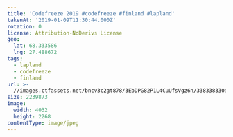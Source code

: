 ```yaml
---
title: 'Codefreeze 2019 #codefreeze #finland #lapland'
takenAt: '2019-01-09T11:30:44.000Z'
rotation: 0
license: Attribution-NoDerivs License
geo:
  lat: 68.333586
  lng: 27.488672
tags:
  - lapland
  - codefreeze
  - finland
url: >-
  //images.ctfassets.net/bncv3c2gt878/3EbDPG82P1L4CuUfsVgz6n/338338330d110960626432464c2d2e35/codefreeze-2019-codefreeze-finland-lapland_45822739265_o
size: 2239873
image:
  width: 4032
  height: 2268
contentType: image/jpeg
---
```


